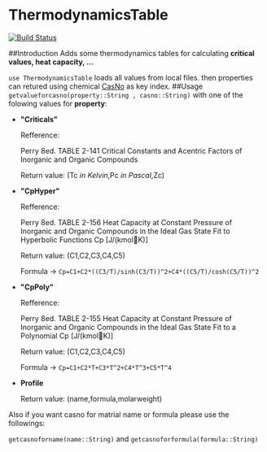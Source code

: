 # ThermodynamicsTable

[![Build Status](https://travis-ci.org/DANA-Laboratory/ThermodynamicsTable.jl.svg?branch=master)](https://travis-ci.org/DANA-Laboratory/ThermodynamicsTable.jl)

##Introduction
Adds some thermodynamics tables for calculating **critical values, heat capacity, ...**

`use ThermodynamicsTable` loads all values from local files.
then properties can retured using chemical
[CasNo](http://en.wikipedia.org/wiki/List_of_CAS_numbers_by_chemical_compound) as key index.
##Usage
`getvalueforcasno(property::String , casno::String)`
with one of the folowing values for **property**:
- **"Criticals"** 
  
  Refference: 
  
  Perry 8ed. TABLE 2-141 Critical Constants and Acentric Factors of Inorganic and Organic Compounds
  
  Return value:
  (Tc *in Kelvin*,Pc *in Pascal*,Zc)
  
- **"CpHyper"**

  Refference:
  
  Perry 8ed. TABLE 2-156 Heat Capacity at Constant Pressure of Inorganic and Organic Compounds in the Ideal Gas State Fit to Hyperbolic Functions Cp [J/(kmolK)]
  
  Return value:
  (C1,C2,C3,C4,C5)
  
  Formula -> `Cp=C1+C2*((C3/T)/sinh(C3/T))^2+C4*((C5/T)/cosh(C5/T))^2`

- **"CpPoly"**
  
  Refference: 
  
  Perry 8ed. TABLE 2-155 Heat Capacity at Constant Pressure of Inorganic and Organic Compounds in the Ideal Gas State Fit to a Polynomial Cp [J/(kmolK)]
  
  Return value:
  (C1,C2,C3,C4,C5)
  
  Formula -> `Cp=C1+C2*T+C3*T^2+C4*T^3+C5*T^4`

- **Profile**

  Return value:
  (name,formula,molarweight)

Also if you want casno for matrial name or formula please use the followings:

`getcasnoforname(name::String)` and `getcasnoforformula(formula::String)`
